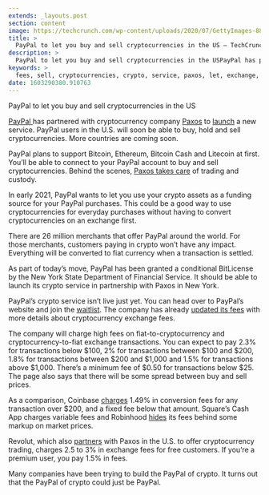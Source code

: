 ```yaml
--- 
extends: _layouts.post 
section: content 
image: https://techcrunch.com/wp-content/uploads/2020/07/GettyImages-887657568.jpg?w=600 
title: > 
  PayPal to let you buy and sell cryptocurrencies in the US – TechCrunch 
description: > 
  PayPal to let you buy and sell cryptocurrencies in the USPayPal has partnered with cryptocurrency company Paxos to launch a new service.PayPal users in the U.S. will soon be able to buy, hold and sell cryptocurrencies.You’ll be able to connect to your PayPal account to buy and sell cryptocurrencies.In early 2021, PayPal wants to let you use your crypto assets as a funding source for your PayPal purchases.The company has already updated its fees with more details about cryptocurrency exchange fees. 
keywords: > 
  fees, sell, cryptocurrencies, crypto, service, paxos, let, exchange, paypal, buy, transactions, techcrunch 
date: 1603290380.910763 
--- 
```

<div><p>PayPal to let you buy and sell cryptocurrencies in the US</p><p id="speakable-summary"><a class="crunchbase-link" href="https://crunchbase.com/organization/paypal" target="_blank">PayPal </a> has partnered with cryptocurrency company <a href="https://www.paxos.com">Paxos</a> to <a href="https://newsroom.paypal-corp.com/2020-10-21-PayPal-Launches-New-Service-Enabling-Users-to-Buy-Hold-and-Sell-Cryptocurrency">launch</a> a new service. PayPal users in the U.S. will soon be able to buy, hold and sell cryptocurrencies. More countries are coming soon.</p>
<p>PayPal plans to support Bitcoin, Ethereum, Bitcoin Cash and Litecoin at first. You&#8217;ll be able to connect to your PayPal account to buy and sell cryptocurrencies. Behind the scenes, <a class="crunchbase-link" href="https://crunchbase.com/organization/paxos" target="_blank">Paxos </a> <a href="https://www.paxos.com/paypal-paxos-bring-crypto-to-millions-of-users/">takes care</a> of trading and custody.</p>
<p>In early 2021, PayPal wants to let you use your crypto assets as a funding source for your PayPal purchases. This could be a good way to use cryptocurrencies for everyday purchases without having to convert cryptocurrencies on an exchange first.</p><p class="piano-inline-promo"></p>
<p>There are 26 million merchants that offer PayPal around the world. For those merchants, customers paying in crypto won&#8217;t have any impact. Everything will be converted to fiat currency when a transaction is settled.</p>
<p>As part of today&#8217;s move, PayPal has been granted a conditional BitLicense by the New York State Department of Financial Service. It should be able to launch its crypto service in partnership with Paxos in New York.</p>
<p>PayPal&#8217;s crypto service isn&#8217;t live just yet. You can head over to PayPal&#8217;s website and join the <a href="https://www.paypal.com/us/webapps/mpp/cryptowaitlist">waitlist</a>. The company has already <a href="https://www.paypal.com/us/webapps/mpp/paypal-fees">updated its fees</a> with more details about cryptocurrency exchange fees.</p>
<p>The company will charge high fees on fiat-to-cryptocurrency and cryptocurrency-to-fiat exchange transactions. You can expect to pay 2.3% for transactions below $100, 2% for transactions between $100 and $200, 1.8% for transactions between $200 and $1,000 and 1.5% for transactions above $1,000. There&#8217;s a minimum fee of $0.50 for transactions below $25. The page also says that there will be some spread between buy and sell prices.</p>
<p>As a comparison, Coinbase <a href="https://help.coinbase.com/en/coinbase/trading-and-funding/pricing-and-fees/fees.html">charges</a> 1.49% in conversion fees for any transaction over $200, and a fixed fee below that amount. Square&#8217;s Cash App charges variable fees and Robinhood <a href="https://robinhood.com/us/en/support/articles/cryptocurrency-investing/">hides</a> its fees behind some markup on market prices.</p>
<p>Revolut, which also <a href="https://www.paxos.com/paxos-revolut-crypto-mainstream/">partners</a> with Paxos in the U.S. to offer cryptocurrency trading, charges 2.5 to 3% in exchange fees for free customers. If you&#8217;re a premium user, you pay 1.5% in fees.</p>
<p>Many companies have been trying to build the PayPal of crypto. It turns out that the PayPal of crypto could just be PayPal.</p>
			</div>
